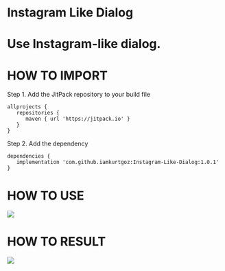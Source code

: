 # Instagram Like Dialog
# Use Instagram-like dialog.

# HOW TO IMPORT

Step 1. Add the JitPack repository to your build file

```
allprojects {
   repositories {
      maven { url 'https://jitpack.io' }
   }
}
```
Step 2. Add the dependency
```
dependencies {
   implementation 'com.github.iamkurtgoz:Instagram-Like-Dialog:1.0.1'
}
```

# HOW TO USE

<img src="https://github.com/iamkurtgoz/Instagram-Like-Dialog/blob/master/ss/ss_code.png">

# HOW TO RESULT

<img src="https://github.com/iamkurtgoz/Instagram-Like-Dialog/blob/master/ss/ss_device.png">

